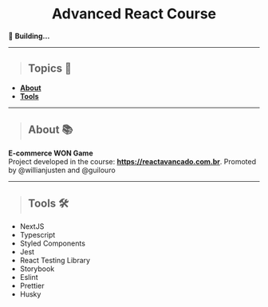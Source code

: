 <h1 style="text-align: center;">
Advanced React Course
</h1>

🚧 **Building...**

---

> ## Topics 📌
- [**About**](#about-)
- [**Tools**](#tools-️)

---

> ## About 📚

**E-commerce WON Game** <br />
Project developed in the course: **https://reactavancado.com.br**. Promoted by @willianjusten and @guilouro

---

> ## Tools 🛠️

- NextJS
- Typescript
- Styled Components
- Jest
- React Testing Library
- Storybook
- Eslint
- Prettier
- Husky

